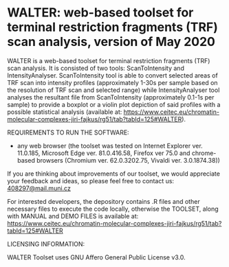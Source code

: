 # WALTER: web-based toolset for terminal restriction fragments (TRF) scan analysis, version of May 2020
WALTER is a web-based toolset for terminal restriction fragments (TRF) scan analysis. It is consisted of two tools: ScanToIntensity and IntensityAnalyser. ScanToIntensity tool is able to convert selected areas of TRF scan into intensity profiles (approximately 1-30s per sample based on the resolution of TRF scan and selected range) while IntensityAnalyser tool analyses the resultant file from ScanToIntensity (approximately 0.1-1s per sample) to provide a boxplot or a violin plot depiction of said profiles with a possible statistical analysis (available at: https://www.ceitec.eu/chromatin-molecular-complexes-jiri-fajkus/rg51/tab?tabId=125#WALTER).

REQUIREMENTS TO RUN THE SOFTWARE:
- any web browser (the toolset was tested on Internet Explorer ver. 11.0.185, Microsoft Edge ver. 81.0.416.58, Firefox ver 75.0 and chrome-based browsers (Chromium ver. 62.0.3202.75, Vivaldi ver. 3.0.1874.38))

If you are thinking about improvements of our toolset, we would appreciate your feedback and ideas, so please feel free to contact us: 408297@mail.muni.cz

For interested developers, the depository contains .R files and other necessary files to execute the code locally, otherwise the TOOLSET, along with MANUAL and DEMO FILES is available at: 
https://www.ceitec.eu/chromatin-molecular-complexes-jiri-fajkus/rg51/tab?tabId=125#WALTER

LICENSING INFORMATION: 

WALTER Toolset uses GNU Affero General Public License v3.0.
